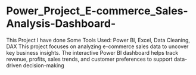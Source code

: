 # Power_Project_E-commerce_Sales-Analysis-Dashboard-
This Project I have done Some Tools Used: Power BI, Excel, Data Cleaning, DAX This project focuses on analyzing e-commerce sales data to uncover key business insights. The interactive Power BI dashboard helps track revenue, profits, sales trends, and customer preferences to support data-driven decision-making
